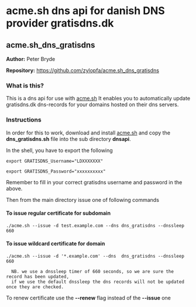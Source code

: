 # acme.sh dns api for danish DNS provider gratisdns.dk
## acme.sh_dns_gratisdns

**Author:** Peter Bryde <bryde at bryde dot it>

**Repository:** https://github.com/zylopfa/acme.sh_dns_gratisdns

### What is this?

This is a dns api for use with [acme.sh](https://acme.sh)
It enables you to automatically update gratisdns.dk dns-records for
your domains hosted on their dns servers.


### Instructions

In order for this to work, download and install [acme.sh](https://acme.sh) and copy the
**dns_gratisdns.sh** file into the sub directory **dnsapi**. 

In the shell, you have to export the following

 `export GRATISDNS_Username="LDXXXXXXX"`

 `export GRATISDNS_Password="xxxxxxxxxx"`

Remember to fill in your correct gratisdns username and password in the above.

Then from the main directory issue one of  following commands

#### To issue regular certificate for subdomain
 `./acme.sh --issue -d test.example.com --dns dns_gratisdns --dnssleep 660`

#### To issue wildcard certificate for domain
 `./acme.sh --issue -d '*.example.com' --dns  dns_gratisdns --dnssleep 660`

```
  NB. we use a dnssleep timer of 660 seconds, so we are sure the record has been updated,
  if we use the default dnssleep the dns records will not be updated once they are checked.
```

To renew certificate use the **--renew** flag instead of the **--issue** one

